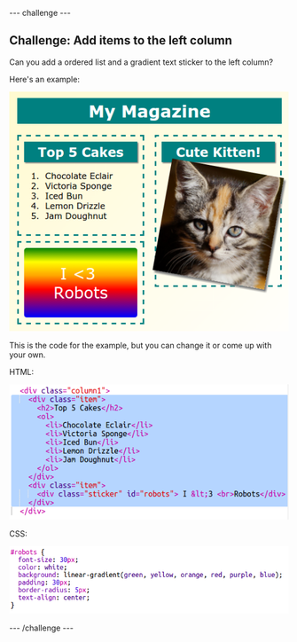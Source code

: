 \--- challenge \---

## Challenge: Add items to the left column

Can you add a ordered list and a gradient text sticker to the left column?

Here's an example:

![captura de pantalla](images/magazine-challenge1-example.png)

This is the code for the example, but you can change it or come up with your own.

HTML:

![captura de pantalla](images/magazine-challenge1.png)

CSS:

![captura de pantalla](images/magazine-challenge1-style.png)

\--- /challenge \---